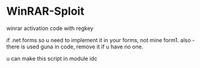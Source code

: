 # WinRAR-Sploit
winrar activation code with regkey


if .net forms so u need to implement it in your forms, not mine form1.
also - there is used guna in code, remove it if u have no one.

u can make this script in module idc
